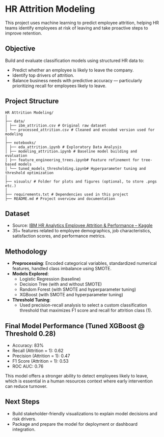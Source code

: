 # HR Attrition Modeling

This project uses machine learning to predict employee attrition, helping HR teams identify employees at risk of leaving and take proactive steps to improve retention.

## Objective

Build and evaluate classification models using structured HR data to:
- Predict whether an employee is likely to leave the company.
- Identify top drivers of attrition.
- Balance business needs with predictive accuracy — particularly prioritizing recall for employees likely to leave.

## Project Structure

```
HR Attrition Modeling/
│
├── data/
│ ├── ibm_attrition.csv # Original raw dataset
│ └── processed_attrition.csv # Cleaned and encoded version used for modeling
│
├── notebooks/
│ ├── eda_attrition.ipynb # Exploratory Data Analysis
│ ├── modeling_attrition.ipynb # Baseline model building and evaluation
│ ├── feature_engineering_trees.ipynb# Feature refinement for tree-based models
│ └── tuned_models_thresholding.ipynb# Hyperparameter tuning and threshold optimization
│
├── visuals/ # Folder for plots and figures (optional, to store .pngs etc.)
│
├── requirements.txt # Dependencies used in this project
├── README.md # Project overview and documentation
```


## Dataset

- Source: [IBM HR Analytics Employee Attrition & Performance – Kaggle](https://www.kaggle.com/datasets/pavansubhasht/ibm-hr-analytics-attrition-dataset)
- 35+ features related to employee demographics, job characteristics, satisfaction scores, and performance metrics.

## Methodology

- **Preprocessing**: Encoded categorical variables, standardized numerical features, handled class imbalance using SMOTE.
- **Models Explored**:
  - Logistic Regression (baseline)
  - Decision Tree (with and without SMOTE)
  - Random Forest (with SMOTE and hyperparameter tuning)
  - XGBoost (with SMOTE and hyperparameter tuning)
- **Threshold Tuning**:
  - Used precision-recall analysis to select a custom classification threshold that maximizes F1 score and recall for attrition class (1).

## Final Model Performance (Tuned XGBoost @ Threshold 0.28)

- Accuracy: 83%
- Recall (Attrition = 1): 0.62
- Precision (Attrition = 1): 0.47
- F1 Score (Attrition = 1): 0.53
- ROC AUC: 0.76

This model offers a stronger ability to detect employees likely to leave, which is essential in a human resources context where early intervention can reduce turnover.

## Next Steps

- Build stakeholder-friendly visualizations to explain model decisions and risk drivers.
- Package and prepare the model for deployment or dashboard integration.
